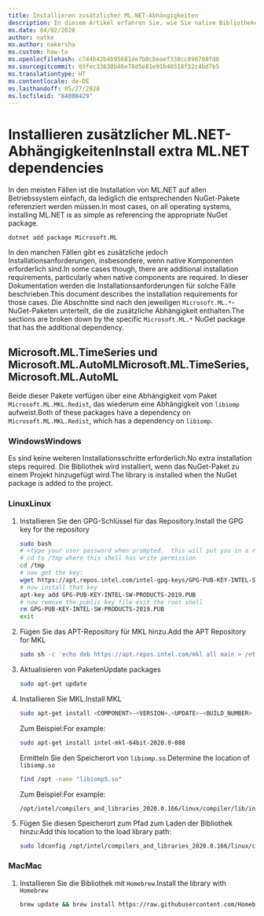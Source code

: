 ```yaml
---
title: Installieren zusätzlicher ML.NET-Abhängigkeiten
description: In diesem Artikel erfahren Sie, wie Sie native Bibliotheken installieren, von denen ML.NET-Pakete abhängig sind, die jedoch nicht in der Installation von NuGet-Paketen enthalten sind.
ms.date: 04/02/2020
author: natke
ms.author: nakersha
ms.custom: how-to
ms.openlocfilehash: c744b42b4b95681de7b0cbeaef338cc890708fd8
ms.sourcegitcommit: 03fec33630b46e78d5e81e91b40518f32c4bd7b5
ms.translationtype: HT
ms.contentlocale: de-DE
ms.lasthandoff: 05/27/2020
ms.locfileid: "84008429"
---
```

# <a name="install-extra-mlnet-dependencies"></a><span data-ttu-id="1e0ff-103">Installieren zusätzlicher ML.NET-Abhängigkeiten</span><span class="sxs-lookup"><span data-stu-id="1e0ff-103">Install extra ML.NET dependencies</span></span>

<span data-ttu-id="1e0ff-104">In den meisten Fällen ist die Installation von ML.NET auf allen Betriebssystem einfach, da lediglich die entsprechenden NuGet-Pakete referenziert werden müssen.</span><span class="sxs-lookup"><span data-stu-id="1e0ff-104">In most cases, on all operating systems, installing ML.NET is as simple as referencing the appropriate NuGet package.</span></span>

```dotnetcli
dotnet add package Microsoft.ML
```

<span data-ttu-id="1e0ff-105">In den manchen Fällen gibt es zusätzliche jedoch Installationsanforderungen, insbesondere, wenn native Komponenten erforderlich sind.</span><span class="sxs-lookup"><span data-stu-id="1e0ff-105">In some cases though, there are additional installation requirements, particularly when native components are required.</span></span> <span data-ttu-id="1e0ff-106">In dieser Dokumentation werden die Installationsanforderungen für solche Fälle beschrieben.</span><span class="sxs-lookup"><span data-stu-id="1e0ff-106">This document describes the installation requirements for those cases.</span></span> <span data-ttu-id="1e0ff-107">Die Abschnitte sind nach den jeweiligen `Microsoft.ML.*`-NuGet-Paketen unterteilt, die die zusätzliche Abhängigkeit enthalten.</span><span class="sxs-lookup"><span data-stu-id="1e0ff-107">The sections are broken down by the specific `Microsoft.ML.*` NuGet package that has the additional dependency.</span></span>

## <a name="microsoftmltimeseries-microsoftmlautoml"></a><span data-ttu-id="1e0ff-108">Microsoft.ML.TimeSeries und Microsoft.ML.AutoML</span><span class="sxs-lookup"><span data-stu-id="1e0ff-108">Microsoft.ML.TimeSeries, Microsoft.ML.AutoML</span></span>

<span data-ttu-id="1e0ff-109">Beide dieser Pakete verfügen über eine Abhängigkeit vom Paket `Microsoft.ML.MKL.Redist`, das wiederum eine Abhängigkeit von `libiomp` aufweist.</span><span class="sxs-lookup"><span data-stu-id="1e0ff-109">Both of these packages have a dependency on `Microsoft.ML.MKL.Redist`, which has a dependency on `libiomp`.</span></span>

### <a name="windows"></a><span data-ttu-id="1e0ff-110">Windows</span><span class="sxs-lookup"><span data-stu-id="1e0ff-110">Windows</span></span>

<span data-ttu-id="1e0ff-111">Es sind keine weiteren Installationsschritte erforderlich.</span><span class="sxs-lookup"><span data-stu-id="1e0ff-111">No extra installation steps required.</span></span> <span data-ttu-id="1e0ff-112">Die Bibliothek wird installiert, wenn das NuGet-Paket zu einem Projekt hinzugefügt wird.</span><span class="sxs-lookup"><span data-stu-id="1e0ff-112">The library is installed when the NuGet package is added to the project.</span></span>

### <a name="linux"></a><span data-ttu-id="1e0ff-113">Linux</span><span class="sxs-lookup"><span data-stu-id="1e0ff-113">Linux</span></span>

1. <span data-ttu-id="1e0ff-114">Installieren Sie den GPG-Schlüssel für das Repository.</span><span class="sxs-lookup"><span data-stu-id="1e0ff-114">Install the GPG key for the repository</span></span>

    ```bash
    sudo bash
    # <type your user password when prompted.  this will put you in a root shell>
    # cd to /tmp where this shell has write permission
    cd /tmp
    # now get the key:
    wget https://apt.repos.intel.com/intel-gpg-keys/GPG-PUB-KEY-INTEL-SW-PRODUCTS-2019.PUB
    # now install that key
    apt-key add GPG-PUB-KEY-INTEL-SW-PRODUCTS-2019.PUB
    # now remove the public key file exit the root shell
    rm GPG-PUB-KEY-INTEL-SW-PRODUCTS-2019.PUB
    exit
    ```

2. <span data-ttu-id="1e0ff-115">Fügen Sie das APT-Repository für MKL hinzu.</span><span class="sxs-lookup"><span data-stu-id="1e0ff-115">Add the APT Repository for MKL</span></span>

    ```bash
    sudo sh -c 'echo deb https://apt.repos.intel.com/mkl all main > /etc/apt/sources.list.d/intel-mkl.list'
    ```

3. <span data-ttu-id="1e0ff-116">Aktualisieren von Paketen</span><span class="sxs-lookup"><span data-stu-id="1e0ff-116">Update packages</span></span>

    ```bash
    sudo apt-get update
    ```

4. <span data-ttu-id="1e0ff-117">Installieren Sie MKL.</span><span class="sxs-lookup"><span data-stu-id="1e0ff-117">Install MKL</span></span>

    ```bash
    sudo apt-get install <COMPONENT>-<VERSION>.<UPDATE>-<BUILD_NUMBER>
    ```

    <span data-ttu-id="1e0ff-118">Zum Beispiel:</span><span class="sxs-lookup"><span data-stu-id="1e0ff-118">For example:</span></span>

    ```bash
    sudo apt-get install intel-mkl-64bit-2020.0-088
    ```

    <span data-ttu-id="1e0ff-119">Ermitteln Sie den Speicherort von `libiomp.so`.</span><span class="sxs-lookup"><span data-stu-id="1e0ff-119">Determine the location of `libiomp.so`</span></span>

    ```bash
    find /opt -name "libiomp5.so"
    ```

    <span data-ttu-id="1e0ff-120">Zum Beispiel:</span><span class="sxs-lookup"><span data-stu-id="1e0ff-120">For example:</span></span>

    ```output
    /opt/intel/compilers_and_libraries_2020.0.166/linux/compiler/lib/intel64_lin/libiomp5.so
    ```

5. <span data-ttu-id="1e0ff-121">Fügen Sie diesen Speicherort zum Pfad zum Laden der Bibliothek hinzu:</span><span class="sxs-lookup"><span data-stu-id="1e0ff-121">Add this location to the load library path:</span></span>

    ```bash
    sudo ldconfig /opt/intel/compilers_and_libraries_2020.0.166/linux/compiler/lib/intel64_lin
    ```

### <a name="mac"></a><span data-ttu-id="1e0ff-122">Mac</span><span class="sxs-lookup"><span data-stu-id="1e0ff-122">Mac</span></span>

1. <span data-ttu-id="1e0ff-123">Installieren Sie die Bibliothek mit `Homebrew`.</span><span class="sxs-lookup"><span data-stu-id="1e0ff-123">Install the library with `Homebrew`</span></span>

    ```bash
    brew update && brew install https://raw.githubusercontent.com/Homebrew/homebrew-core/f5b1ac99a7fba27c19cee0bc4f036775c889b359/Formula/libomp.rb && brew link libomp --force
    ```
